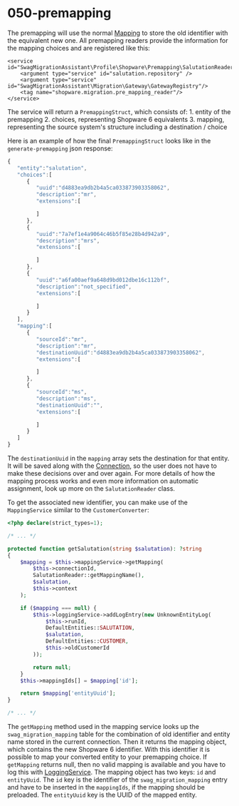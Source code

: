 # 050-premapping

The premapping will use the normal [Mapping](070-converter-and-mapping.md) to store the old identifier with the equivalent new one. All premapping readers provide the information for the mapping choices and are registered like this:

```markup
<service id="SwagMigrationAssistant\Profile\Shopware\Premapping\SalutationReader">
    <argument type="service" id="salutation.repository" />
    <argument type="service" id="SwagMigrationAssistant\Migration\Gateway\GatewayRegistry"/>
    <tag name="shopware.migration.pre_mapping_reader"/>
</service>
```

The service will return a `PremappingStruct`, which consists of: 1. entity of the premapping 2. choices, representing Shopware 6 equivalents 3. mapping, representing the source system's structure including a destination / choice

Here is an example of how the final `PremappingStruct` looks like in the `generate-premapping` json response:

```javascript
{
   "entity":"salutation",
   "choices":[
      {
         "uuid":"d4883ea9db2b4a5ca033873903358062",
         "description":"mr",
         "extensions":[

         ]
      },
      {
         "uuid":"7a7ef1e4a9064c46b5f85e28b4d942a9",
         "description":"mrs",
         "extensions":[

         ]
      },
      {
         "uuid":"a6fa00aef9a648d9bd012dbe16c112bf",
         "description":"not_specified",
         "extensions":[

         ]
      }
   ],
   "mapping":[
      {
         "sourceId":"mr",
         "description":"mr",
         "destinationUuid":"d4883ea9db2b4a5ca033873903358062",
         "extensions":[

         ]
      },
      {
         "sourceId":"ms",
         "description":"ms",
         "destinationUuid":"",
         "extensions":[

         ]
      }
   ]
}
```

The `destinationUuid` in the `mapping` array sets the destination for that entity. It will be saved along with the [Connection](020-profile-and-connection.md), so the user does not have to make these decisions over and over again. For more details of how the mapping process works and even more information on automatic assignment, look up more on the `SalutationReader` class.

To get the associated new identifier, you can make use of the `MappingService` similar to the `CustomerConverter`:

```php
<?php declare(strict_types=1);

/* ... */

protected function getSalutation(string $salutation): ?string
{
    $mapping = $this->mappingService->getMapping(
        $this->connectionId,
        SalutationReader::getMappingName(),
        $salutation,
        $this->context
    );

    if ($mapping === null) {
        $this->loggingService->addLogEntry(new UnknownEntityLog(
            $this->runId,
            DefaultEntities::SALUTATION,
            $salutation,
            DefaultEntities::CUSTOMER,
            $this->oldCustomerId
        ));

        return null;
    }
    $this->mappingIds[] = $mapping['id'];

    return $mapping['entityUuid'];
}

/* ... */
```

The `getMapping` method used in the mapping service looks up the `swag_migration_mapping` table for the combination of old identifier and entity name stored in the current connection. Then it returns the mapping object, which contains the new Shopware 6 identifier. With this identifier it is possible to map your converted entity to your premapping choice. If `getMapping` returns null, then no valid mapping is available and you have to log this with [LoggingService](071-logging.md). The mapping object has two keys: `id` and `entityUuid`. The `id` key is the identifier of the `swag_migration_mapping` entry and have to be inserted in the `mappingIds`, if the mapping should be preloaded. The `entityUuid` key is the UUID of the mapped entity.

